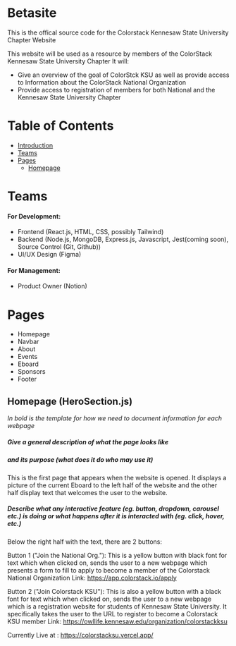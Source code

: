 # Betasite
This is the offical source code for the Colorstack Kennesaw State University Chapter Website

This website will be used as a resource by members of the ColorStack Kennesaw State University Chapter
It will:
- Give an overview of the goal of ColorStck KSU as well as provide access to Information about the ColorStack National Organization
- Provide access to registration of members for both National and the Kennesaw State University Chapter

# Table of Contents
- [Introduction](#betasite)
- [Teams](#teams)
- [Pages](#pages)
    - [Homepage](#hero-section)

# Teams
#### For Development:
- Frontend (React.js, HTML, CSS, possibly Tailwind)
- Backend (Node.js, MongoDB, Express.js, Javascript, Jest(coming soon), Source Control (Git, Github))
- UI/UX Design (Figma)

#### For Management:
- Product Owner (Notion)

# Pages
- Homepage
- Navbar
- About
- Events
- Eboard
- Sponsors
- Footer

## Homepage (HeroSection.js)
_In bold is the template for how we need to document information for each webpage_

##### Give a general description of what the page looks like 
##### and its purpose (what does it do who may use it)

This is the first page that appears when the website is opened.
It displays a picture of the current Eboard to the left half of the website and the other half display text that welcomes the user to the website.

##### Describe what any interactive feature (eg. button, dropdown, carousel etc.) is doing or what happens after it is interacted with (eg. click, hover, etc.)

Below the right half with the text, there are 2 buttons:

Button 1 ("Join the National Org."): This is a yellow button with black font for text which when clicked on, sends the user to a new webpage which presents a form to fill to apply to become a member of the Colorstack National Organization
Link: https://app.colorstack.io/apply

Button 2 ("Join Colorstack KSU"): This is also a yellow button with a black font for text which when clicked on, sends the user to a new webpage which is a registration website for students of Kennesaw State University. It specifically takes the user to the URL to register to become a Colorstack KSU member
Link: https://owllife.kennesaw.edu/organization/colorstackksu

Currently Live at : https://colorstacksu.vercel.app/